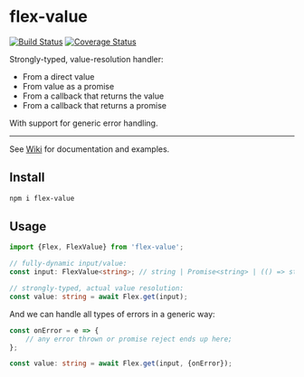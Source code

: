 # flex-value

[![Build Status](https://travis-ci.org/vitaly-t/flex-value.svg?branch=master)](https://travis-ci.org/vitaly-t/flex-value)
[![Coverage Status](https://coveralls.io/repos/vitaly-t/flex-value/badge.svg?branch=master)](https://coveralls.io/r/vitaly-t/flex-value?branch=master)

Strongly-typed, value-resolution handler:

* From a direct value
* From value as a promise
* From a callback that returns the value
* From a callback that returns a promise

With support for generic error handling.

---

See [Wiki] for documentation and examples.

## Install

```sh
npm i flex-value
```

## Usage

```ts
import {Flex, FlexValue} from 'flex-value';

// fully-dynamic input/value:
const input: FlexValue<string>; // string | Promise<string> | (() => string | Promise<string>) 

// strongly-typed, actual value resolution:
const value: string = await Flex.get(input); 
```

And we can handle all types of errors in a generic way:

```ts
const onError = e => {
    // any error thrown or promise reject ends up here;
};

const value: string = await Flex.get(input, {onError});
```

[Wiki]:https://github.com/vitaly-t/flex-value/wiki
